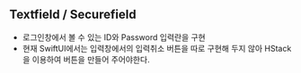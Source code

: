 ## Textfield / Securefield
  - 로그인창에서 볼 수 있는 ID와 Password 입력란을 구현
  - 현재 SwiftUI에서는 입력창에서의 입력취소 버튼을 따로 구현해 두지 않아 HStack을 이용하여 버튼을 만들어 주어야한다.

